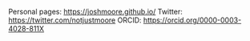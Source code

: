 Personal pages: https://joshmoore.github.io/
Twitter: https://twitter.com/notjustmoore
ORCID: https://orcid.org/0000-0003-4028-811X
